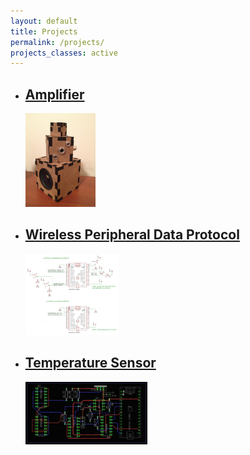 ```yaml
---
layout: default
title: Projects
permalink: /projects/
projects_classes: active
---
```


<!--This is information about projects.-->

<ul class="project-list">
    <li>
        <a href="/projects/amplifier/">
            <h2>Amplifier</h2>
            <img src="/assets/images/projects/amplifier/amplifier_picture.JPG" height="150" alt="alt text">
            <p>
                <!--The description of the project goes here.-->
            </p>
        </a>
    </li>
	<li>
        <a href="/projects/wireless_peripherals/">
            <h2>Wireless Peripheral Data Protocol</h2>
            <img src="/assets/images/projects/wireless_peripherals/wireless-peripherals_schematic.PNG" height="130" alt="alt text">
            <p>
                <!--The description of the project goes here.-->
            </p>
        </a>
    </li>
	<li>
        <a href="/projects/temp_sensor/">
            <h2>Temperature Sensor</h2>
			<img src="/assets/images/projects/temp_sensor/temp-sensor_layout.PNG" height="100" alt="alt text">
            <p>
                <!--The description of the project goes here.-->
            </p>
        </a>
    </li>
</ul>
